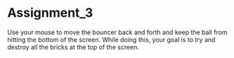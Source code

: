 # Assignment_3

Use your mouse to move the bouncer back and forth and keep the ball from hitting the bottom of the screen.
While doing this, your goal is to try and destroy all the bricks at the top of the screen.
